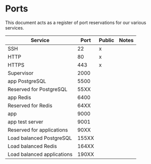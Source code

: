# Ports
This document acts as a register of port reservations for our various services.

|          Service           |  Port | Public | Notes |
|----------------------------|-------|--------|-------|
| SSH                        | 22    | x      |       |
| HTTP                       | 80    | x      |       |
| HTTPS                      | 443   | x      |       |
| Supervisor                 | 2000  |        |       |
| app PostgreSQL             | 5500  |        |       |
| Reserved for PostgreSQL    | 55XX  |        |       |
| app Redis                  | 6400  |        |       |
| Reserved for Redis         | 64XX  |        |       |
| app                        | 9000  |        |       |
| app test server            | 9001  |        |       |
| Reserved for applications  | 90XX  |        |       |
| Load balanced PostgreSQL   | 155XX |        |       |
| Load balanced Redis        | 164XX |        |       |
| Load balanced applications | 190XX |        |       |
